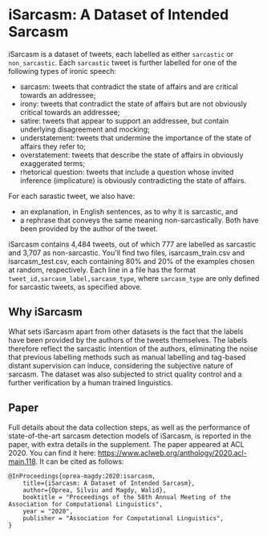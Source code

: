 # iSarcasm: A Dataset of Intended Sarcasm

iSarcasm is a dataset of tweets, each labelled as either `sarcastic` or `non_sarcastic`.
Each `sarcastic` tweet is further labelled for one of the following types of ironic speech:

- sarcasm: tweets that contradict the state of affairs and are critical towards an addressee;
- irony: tweets that contradict the state of affairs but are not obviously critical towards an addressee;
- satire: tweets that appear to support an addressee, but contain underlying disagreement and mocking;
- understatement: tweets that undermine the importance of the state of affairs they refer to;
- overstatement: tweets that describe the state of affairs in obviously exaggerated terms;
- rhetorical question: tweets that include a question whose invited inference (implicature) is obviously 
  contradicting the state of affairs.

For each sarastic tweet, we also have:
  - an explanation, in English sentences, as to why it is sarcastic, and 
  - a rephrase that conveys the same meaning non-sarcastically.
Both have been provided by the author of the tweet.

iSarcasm contains 4,484 tweets, out of which 777 are labelled as sarcastic and
3,707 as non-sarcastic. You'll find two files, isarcasm_train.csv and isarcasm_test.csv,
each containing 80% and 20% of the examples chosen at random, respectively. Each line in a
file has the format `tweet_id,sarcasm_label,sarcasm_type`, 
where `sarcasm_type` are only defined for sarcastic tweets,
as specified above.

## Why iSarcasm
What sets iSarcasm apart from other datasets is the fact that the labels have been provided by the
authors of the tweets themselves. The labels therefore reflect the sarcastic intention of the authors, 
eliminating the noise that previous labelling methods such as manual labelling and tag-based distant 
supervision can induce, considering the subjective nature of sarcasm. The dataset was also subjected 
to strict quality control and a further verification by a human trained linguistics.

## Paper

Full details about the data collection steps, as well as the performance of state-of-the-art sarcasm 
detection models of iSarcasm, is reported in the paper, with extra details in the supplement. The paper appeared at ACL 2020. You can find it here: https://www.aclweb.org/anthology/2020.acl-main.118. It can be cited as follows:

    @InProceedings{oprea-magdy:2020:isarcasm,
        title={iSarcasm: A Dataset of Intended Sarcasm},
        author={Oprea, Silviu and Magdy, Walid},
        booktitle = "Proceedings of the 58th Annual Meeting of the Association for Computational Linguistics",
        year = "2020",
        publisher = "Association for Computational Linguistics",
    }
